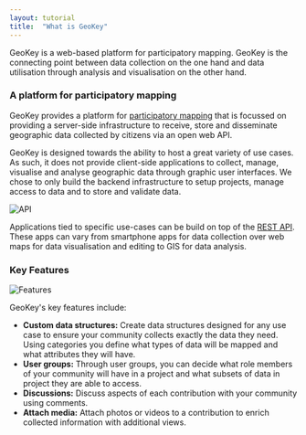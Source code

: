 ```yaml
---
layout: tutorial
title:  "What is GeoKey"
---
```


GeoKey is a web-based platform for participatory mapping. GeoKey is the connecting point between data collection on the one hand and data utilisation through analysis and visualisation on the other hand.

### A platform for participatory mapping

GeoKey provides a platform for  [participatory mapping](http://www.mappingforrights.org/participatory_mapping) that is focussed on providing a server-side infrastructure to receive, store and disseminate geographic data collected by citizens via an open web API.

GeoKey is designed towards the ability to host a great variety of use cases. As such, it does not provide client-side applications to collect, manage, visualise and analyse geographic data through graphic user interfaces. We chose to only build the backend infrastructure to setup projects, manage access to data and to store and validate data.

![API](img/what-is-geokey-02.png)

Applications tied to specific use-cases can be build on top of the [REST API](/docs/). These apps can vary from smartphone apps for data collection over web maps for data visualisation and editing to GIS for data analysis.

### Key Features

![Features](img/what-is-geokey-01.png)

GeoKey's key features include:

- **Custom data structures:** Create data structures designed for any use case to ensure your community collects exactly the data they need. Using categories you define what types of data will be mapped and what attributes they will have.
- **User groups:** Through user groups, you can decide what role members of your community will have in a project and what subsets of data in project they are able to access.
- **Discussions:** Discuss aspects of each contribution with your community using comments.
- **Attach media:** Attach photos or videos to a contribution to enrich collected information with additional views. 
